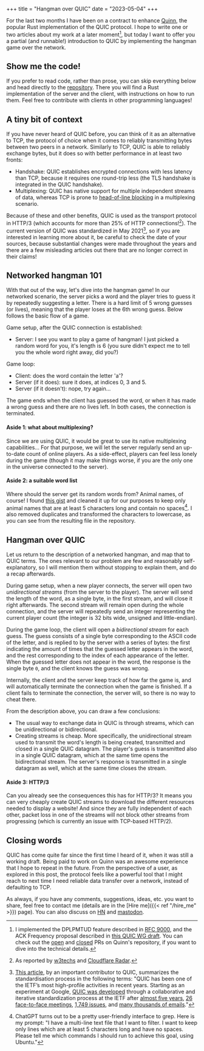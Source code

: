 +++
title = "Hangman over QUIC"
date = "2023-05-04"
+++

For the last two months I have been on a contract to enhance
[Quinn](https://crates.io/crates/quinn), the popular Rust implementation of the QUIC protocol. I
hope to write one or two articles about my work at a later moment[^1], but today I want to offer you
a partial (and runnable!) introduction to QUIC by implementing the hangman game over the network.

## Show me the code!

If you prefer to read code, rather than prose, you can skip everything below and head directly to
the [repository](https://github.com/aochagavia/hangman-over-quic). There you will find a Rust
implementation of the server and the client, with instructions on how to run them. Feel free to
contribute with clients in other programming languages!

## A tiny bit of context

If you have never heard of QUIC before, you can think of it as an alternative to TCP, the protocol
of choice when it comes to reliably transmitting bytes between two peers in a network. Similarly to
TCP, QUIC is able to reliably exchange bytes, but it does so with better performance in at least two
fronts:

* Handshake: QUIC establishes encrypted connections with less latency than TCP, because it requires
  one round-trip less (the TLS handshake is integrated in the QUIC handshake).
* Multiplexing: QUIC has native support for multiple independent streams of data, whereas TCP is
  prone to [head-of-line blocking](https://en.wikipedia.org/wiki/Head-of-line_blocking) in a
  multiplexing scenario.

Because of these and other benefits, QUIC is used as the transport protocol in HTTP/3 (which
accounts for more than 25% of HTTP connections![^2]). The current version of QUIC was standardized
in May 2021[^3], so if you are interested in learning more about it, be careful to check the date of
your sources, because substantial changes were made throughout the years and there are a few
misleading articles out there that are no longer correct in their claims!

## Networked hangman 101

With that out of the way, let's dive into the hangman game! In our networked scenario, the server
picks a word and the player tries to guess it by repeatedly suggesting a letter. There is a hard
limit of 5 wrong guesses (or lives), meaning that the player loses at the 6th wrong guess. Below
follows the basic flow of a game.

Game setup, after the QUIC connection is established:

* Server: I see you want to play a game of hangman! I just picked a random word for you, it's length
  is 6 (you sure didn't expect me to tell you the whole word right away, did you?)

Game loop:

* Client: does the word contain the letter 'a'?
* Server (if it does): sure it does, at indices 0, 3 and 5.
* Server (if it doesn't): nope, try again...

The game ends when the client has guessed the word, or when it has made a wrong guess and there are
no lives left. In both cases, the connection is terminated.

#### Aside 1: what about multiplexing?

Since we are using QUIC, it would be great to use its native multiplexing capabilities... For that
purpose, we will let the server regularly send an up-to-date count of online players. As a
side-effect, players can feel less lonely during the game (though it may make things worse, if you
are the only one in the universe connected to the server).

#### Aside 2: a suitable word list

Where should the server get its random words from? Animal names, of course! I found [this
gist](https://gist.github.com/atduskgreg/3cf8ef48cb0d29cf151bedad81553a54) and cleaned it up for our
purposes to keep only animal names that are at least 5 characters long and contain no spaces[^4]. I
also removed duplicates and transformed the characters to lowercase, as you can see from the
resulting file in the repository.

## Hangman over QUIC

Let us return to the description of a networked hangman, and map that to QUIC terms. The ones
relevant to our problem are few and reasonably self-explanatory, so I will mention them without
stopping to explain them, and do a recap afterwards.

During game setup, when a new player connects, the server will open two _unidirectional streams_
(from the server to the player). The server will send the length of the word, as a single byte, in
the first stream, and will close it right afterwards. The second stream will remain open during the
whole connection, and the server will repeatedly send an integer representing the current player
count (the integer is 32 bits wide, unsigned and little-endian).

During the game loop, the client will open a _bidirectional stream_ for each guess. The guess
consists of a single byte corresponding to the ASCII code of the letter, and is replied to by the
server with a series of bytes: the first indicating the amount of times that the guessed letter
appears in the word, and the rest corresponding to the index of each appearance of the letter. When
the guessed letter does not appear in the word, the response is the single byte `0`, and the client
knows the guess was wrong.

Internally, the client and the server keep track of how far the game is, and will automatically
terminate the connection when the game is finished. If a client fails to terminate the connection,
the server will, so there is no way to cheat there.

From the description above, you can draw a few conclusions:

* The usual way to exchange data in QUIC is through streams, which can be unidirectional or
  bidirectional.
* Creating streams is cheap. More specifically, the unidirectional stream used to transmit the
  word's length is being created, transmitted and closed in a single QUIC datagram. The player's
  guess is transmitted also in a single QUIC datagram, which at the same time opens the
  bidirectional stream. The server's response is transmitted in a single datagram as well, which at
  the same time closes the stream.

#### Aside 3: HTTP/3

Can you already see the consequences this has for HTTP/3? It means you can very cheaply create QUIC
streams to download the different resources needed to display a website! And since they are fully
independent of each other, packet loss in one of the streams will not block other streams from
progressing (which is currently an issue with TCP-based HTTP/2).

## Closing words

QUIC has come quite far since the first time I heard of it, when it was still a working draft. Being
paid to work on Quinn was an awesome experience that I hope to repeat in the future. From the
perspective of a user, as explored in this post, the protocol feels like a powerful tool that I
might reach to next time I need reliable data transfer over a network, instead of defaulting to TCP.

As always, if you have any comments, suggestions, ideas, etc. you want to share, feel free to
contact me (details are in the [Hire me]({{< ref "/hire_me" >}}) page). You can also discuss on
[HN](https://news.ycombinator.com/item?id=35815186) and
[mastodon](https://masto.ochagavia.nl/@adolfo/110310724660625084).

[^1]: I implemented the DPLPMTUD feature described in [RFC
    9000](https://www.rfc-editor.org/rfc/rfc9000.html#name-datagram-packetization-laye), and the ACK
    Frequency proposal described in [this QUIC WG
    draft](https://datatracker.ietf.org/doc/html/draft-ietf-quic-ack-frequency). You can check out
    the [open](https://github.com/quinn-rs/quinn/pulls/aochagavia) and
    [closed](https://github.com/quinn-rs/quinn/pulls?q=is%3Apr+author%3Aaochagavia+is%3Aclosed) PRs
    on Quinn's repository, if you want to dive into the technical details.
[^2]: As reported by [w3techs](https://w3techs.com/technologies/details/ce-http3) and [Cloudflare
    Radar](https://radar.cloudflare.com/).
[^3]: [This article](https://www.fastly.com/blog/quic-is-now-rfc-9000), by an important contributor
    to QUIC, summarizes the standardisation process in the following terms: "QUIC has been one of
    the IETF’s most high-profile activities in recent years. Starting as an experiment at Google,
    [QUIC was developed](https://www.fastly.com/blog/maturing-of-quic) through a collaborative and
    iterative standardization process at the IETF after [almost five
    years](https://www.ietf.org/proceedings/96/minutes/minutes-96-quic), [26 face-to-face
    meetings](https://github.com/quicwg/wg-materials), [1,749
    issues](https://github.com/quicwg/base-drafts/issues?q=is%3Aissue+is%3Aclosed+), and [many
    thousands of emails](https://mailarchive.ietf.org/arch/browse/quic/)."
[^4]: ChatGPT turns out to be a pretty user-friendly interface to grep. Here is my prompt: "I have a
    multi-line text file that I want to filter. I want to keep only lines which are at least 5
    characters long and have no spaces. Please tell me which commands I should run to achieve this
    goal, using Ubuntu."